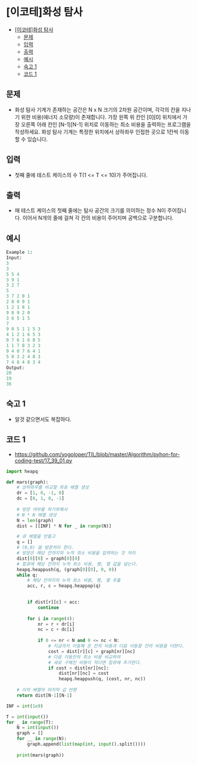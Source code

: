 # [이코테]화성 탐사

<!-- TOC -->

- [[이코테]화성 탐사](#%EC%9D%B4%EC%BD%94%ED%85%8C%ED%99%94%EC%84%B1-%ED%83%90%EC%82%AC)
  - [문제](#%EB%AC%B8%EC%A0%9C)
  - [입력](#%EC%9E%85%EB%A0%A5)
  - [출력](#%EC%B6%9C%EB%A0%A5)
  - [예시](#%EC%98%88%EC%8B%9C)
  - [숙고 1](#%EC%88%99%EA%B3%A0-1)
  - [코드 1](#%EC%BD%94%EB%93%9C-1)

<!-- /TOC -->

## 문제
- 화성 탐사 기계가 존재하는 공간은 N x N 크기의 2차원 공간이며, 각각의 칸을 지나기 위한 비용(에너지 소모량)이 존재합니다. 가장 왼쪽 위 칸인 [0][0] 위치에서 가장 오른쪽 아래 칸인 [N-1][N-1] 위치로 이동하는 최소 비용을 출력하는 프로그램을 작성하세요. 화성 탐사 기계는 특정한 위치에서 상하좌우 인접한 곳으로 1칸씩 이동할 수 있습니다.

## 입력
- 첫째 줄에 테스트 케이스의 수 T(1 <= T <= 10)가 주어집니다.

## 출력
- 매 테스트 케이스의 첫째 줄에는 탐사 공간의 크기를 의미하는 정수 N이 주어집니다. 이어서 N개의 줄에 걸쳐 각 칸의 비용이 주어지며 공백으로 구분합니다.

## 예시
``` python
Example 1:
Input:
3
3
5 5 4
3 9 1
3 2 7
5
3 7 2 0 1
2 8 0 9 1
1 2 1 8 1
9 8 9 2 0
3 6 5 1 5
7
9 0 5 1 1 5 3
4 1 2 1 6 5 3
0 7 6 1 6 8 5
1 1 7 8 3 2 3
9 4 0 7 6 4 1
5 8 3 2 4 8 3
7 4 8 4 8 3 4
Output:
20
19
36
```
## 숙고 1
- 알것 같으면서도 복잡하다.

## 코드 1
- https://github.com/yogoloper/TIL/blob/master/Algorithm/pyhon-for-coding-test/17_39_01.py  
``` python
import heapq

def mars(graph):
    # 상하좌우를 비교할 좌표 배열 생성
    dr = [1, 0, -1, 0]
    dc = [0, 1, 0, -1]
    
    # 방문 여부를 하기위해서 
    # N * N 배열 생성
    N = len(graph)
    dist = [[INF] * N for _ in range(N)]

    # 큐 배열을 만들고
    q = []
    # (0,0) 을 방문처리 한다.
    # 방문은 해당 칸까지의 누적 최소 비용을 입력하는 것 처리
    dist[0][0] = graph[0][0]
    # 힙큐에 해당 칸까지 누적 최소 비용, 행, 열 값을 넣는다.
    heapq.heappush(q, (graph[0][0], 0, 0))
    while q:
        # 해당 칸까지의 누적 최소 비용, 행, 열 추출
        acc, r, c = heapq.heappop(q)

                
        if dist[r][c] < acc:
            continue
            
        for i in range(4):
            nr = r + dr[i]
            nc = c + dc[i]
            
            if 0 <= nr < N and 0 <= nc < N:
                # 지금까지 이동해 온 칸의 비용과 다음 이동할 칸의 비용을 더한다.
                cost = dist[r][c] + graph[nr][nc]
                # 다음 이동칸의 최소 비용 비교하여
                # 새로 구해진 비용이 적다면 힙큐에 추가한다.
                if cost < dist[nr][nc]:
                    dist[nr][nc] = cost
                    heapq.heappush(q, (cost, nr, nc))
    
    # 이차 배열의 마지막 값 반환
    return dist[N-1][N-1]

INF = int(1e9)

T = int(input())
for _ in range(T):
    N = int(input())
    graph = []
    for __ in range(N):
        graph.append(list(map(int, input().split())))
        
    print(mars(graph))
```